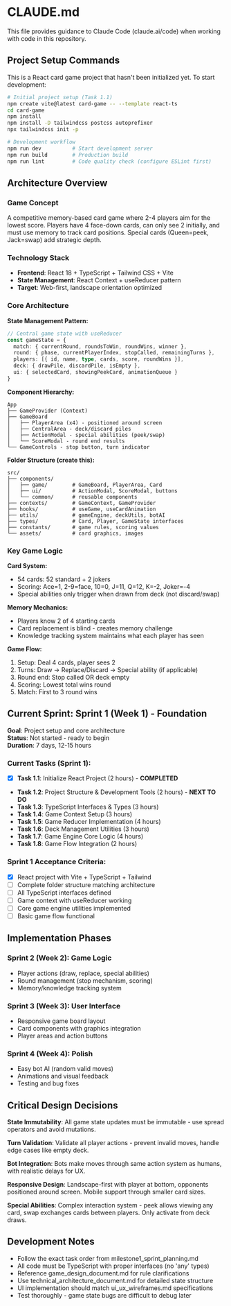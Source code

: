 # CLAUDE.md

This file provides guidance to Claude Code (claude.ai/code) when working with code in this repository.

## Project Setup Commands

This is a React card game project that hasn't been initialized yet. To start development:

```bash
# Initial project setup (Task 1.1)
npm create vite@latest card-game -- --template react-ts
cd card-game
npm install
npm install -D tailwindcss postcss autoprefixer
npx tailwindcss init -p

# Development workflow
npm run dev          # Start development server
npm run build        # Production build
npm run lint         # Code quality check (configure ESLint first)
```

## Architecture Overview

### Game Concept
A competitive memory-based card game where 2-4 players aim for the lowest score. Players have 4 face-down cards, can only see 2 initially, and must use memory to track card positions. Special cards (Queen=peek, Jack=swap) add strategic depth.

### Technology Stack
- **Frontend**: React 18 + TypeScript + Tailwind CSS + Vite
- **State Management**: React Context + useReducer pattern
- **Target**: Web-first, landscape orientation optimized

### Core Architecture

**State Management Pattern:**
```typescript
// Central game state with useReducer
const gameState = {
  match: { currentRound, roundsToWin, roundWins, winner },
  round: { phase, currentPlayerIndex, stopCalled, remainingTurns },
  players: [{ id, name, type, cards, score, roundWins }],
  deck: { drawPile, discardPile, isEmpty },
  ui: { selectedCard, showingPeekCard, animationQueue }
}
```

**Component Hierarchy:**
```
App
├── GameProvider (Context)
├── GameBoard
│   ├── PlayerArea (x4) - positioned around screen
│   ├── CentralArea - deck/discard piles
│   ├── ActionModal - special abilities (peek/swap)
│   └── ScoreModal - round end results
└── GameControls - stop button, turn indicator
```

**Folder Structure (create this):**
```
src/
├── components/
│   ├── game/        # GameBoard, PlayerArea, Card
│   ├── ui/          # ActionModal, ScoreModal, buttons
│   └── common/      # reusable components
├── contexts/        # GameContext, GameProvider
├── hooks/           # useGame, useCardAnimation
├── utils/           # gameEngine, deckUtils, botAI
├── types/           # Card, Player, GameState interfaces
├── constants/       # game rules, scoring values
└── assets/          # card graphics, images
```

### Key Game Logic

**Card System:**
- 54 cards: 52 standard + 2 jokers
- Scoring: Ace=1, 2-9=face, 10=0, J=11, Q=12, K=-2, Joker=-4
- Special abilities only trigger when drawn from deck (not discard/swap)

**Memory Mechanics:**
- Players know 2 of 4 starting cards
- Card replacement is blind - creates memory challenge
- Knowledge tracking system maintains what each player has seen

**Game Flow:**
1. Setup: Deal 4 cards, player sees 2
2. Turns: Draw → Replace/Discard → Special ability (if applicable)
3. Round end: Stop called OR deck empty
4. Scoring: Lowest total wins round
5. Match: First to 3 round wins

## Current Sprint: Sprint 1 (Week 1) - Foundation

**Goal**: Project setup and core architecture  
**Status**: Not started - ready to begin  
**Duration**: 7 days, 12-15 hours  

### Current Tasks (Sprint 1):
- [x] **Task 1.1**: Initialize React Project (2 hours) - **COMPLETED**
- **Task 1.2**: Project Structure & Development Tools (2 hours) - **NEXT TO DO**
- **Task 1.3**: TypeScript Interfaces & Types (3 hours)
- **Task 1.4**: Game Context Setup (3 hours)
- **Task 1.5**: Game Reducer Implementation (4 hours)
- **Task 1.6**: Deck Management Utilities (3 hours)
- **Task 1.7**: Game Engine Core Logic (4 hours)
- **Task 1.8**: Game Flow Integration (2 hours)

### Sprint 1 Acceptance Criteria:
- [x] React project with Vite + TypeScript + Tailwind
- [ ] Complete folder structure matching architecture
- [ ] All TypeScript interfaces defined
- [ ] Game context with useReducer working
- [ ] Core game engine utilities implemented
- [ ] Basic game flow functional

## Implementation Phases

### Sprint 2 (Week 2): Game Logic
- Player actions (draw, replace, special abilities)
- Round management (stop mechanism, scoring)
- Memory/knowledge tracking system

### Sprint 3 (Week 3): User Interface
- Responsive game board layout
- Card components with graphics integration
- Player areas and action buttons

### Sprint 4 (Week 4): Polish
- Easy bot AI (random valid moves)
- Animations and visual feedback
- Testing and bug fixes

## Critical Design Decisions

**State Immutability**: All game state updates must be immutable - use spread operators and avoid mutations.

**Turn Validation**: Validate all player actions - prevent invalid moves, handle edge cases like empty deck.

**Bot Integration**: Bots make moves through same action system as humans, with realistic delays for UX.

**Responsive Design**: Landscape-first with player at bottom, opponents positioned around screen. Mobile support through smaller card sizes.

**Special Abilities**: Complex interaction system - peek allows viewing any card, swap exchanges cards between players. Only activate from deck draws.

## Development Notes

- Follow the exact task order from milestone1_sprint_planning.md
- All code must be TypeScript with proper interfaces (no 'any' types)
- Reference game_design_document.md for rule clarifications
- Use technical_architecture_document.md for detailed state structure
- UI implementation should match ui_ux_wireframes.md specifications
- Test thoroughly - game state bugs are difficult to debug later